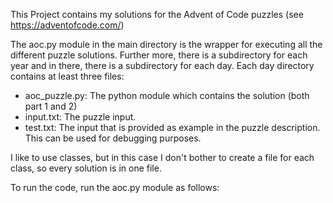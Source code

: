 This Project contains my solutions for the Advent of Code puzzles (see https://adventofcode.com/)

The aoc.py module in the main directory is the wrapper for executing all the different puzzle solutions.
Further more, there is a subdirectory for each year and in there, there is a subdirectory for each day.
Each day directory contains at least three files:
- aoc_puzzle.py: The python module which contains the solution (both part 1 and 2)
- input.txt: The puzzle input.
- test.txt: The input that is provided as example in the puzzle description. This can be used for
  debugging purposes.

I like to use classes, but in this case I don't bother to create a file for each class, so every
solution is in one file.

To run the code, run the aoc.py module as follows:
